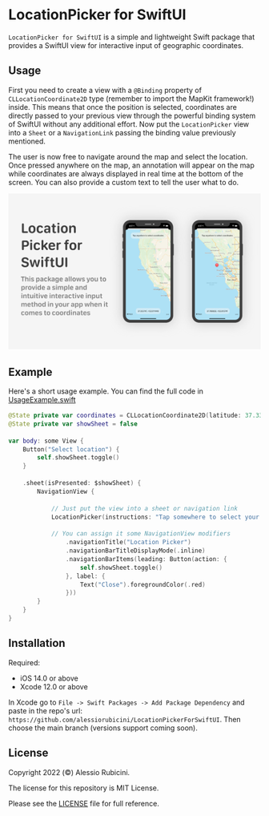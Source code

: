 # LocationPicker for SwiftUI

`LocationPicker for SwiftUI` is a simple and lightweight Swift package that provides a SwiftUI view for interactive input of geographic coordinates.

## Usage

First you need to create a view with a ``@Binding`` property of ``CLLocationCoordinate2D`` type (remember to import the MapKit framework!) inside. This means that once the position is selected, coordinates are directly passed to your previous view through the powerful binding system of SwiftUI without any additional effort. Now put the ``LocationPicker`` view into a ``Sheet`` or a ``NavigationLink`` passing the binding value previously mentioned.

The user is now free to navigate around the map and select the location. Once pressed anywhere on the map, an annotation will appear on the map while coordinates are always displayed in real time at the bottom of the screen. You can also provide a custom text to tell the user what to do.

<div align="center">
	<img src="./Resources/Overview.png" width=810>
</div>


## Example

Here's a short usage example. You can find the full code in [UsageExample.swift](https://github.com/alessiorubicini/LocationPickerForSwiftUI/blob/master/Sources/LocationPicker/UsageExample.swift)

```swift
@State private var coordinates = CLLocationCoordinate2D(latitude: 37.333747, longitude: -122.011448)
@State private var showSheet = false

var body: some View {
    Button("Select location") {
        self.showSheet.toggle()
    }

    .sheet(isPresented: $showSheet) {
        NavigationView {
            
            // Just put the view into a sheet or navigation link
            LocationPicker(instructions: "Tap somewhere to select your coordinates", coordinates: $coordinates)
                
            // You can assign it some NavigationView modifiers
                .navigationTitle("Location Picker")
                .navigationBarTitleDisplayMode(.inline)
                .navigationBarItems(leading: Button(action: {
                    self.showSheet.toggle()
                }, label: {
                    Text("Close").foregroundColor(.red)
                }))
        }
    }
}
```


## Installation

Required:
- iOS 14.0 or above
- Xcode 12.0 or above

In Xcode go to `File -> Swift Packages -> Add Package Dependency` and paste in the repo's url: `https://github.com/alessiorubicini/LocationPickerForSwiftUI`.
Then choose the main branch (versions support coming soon).


## License

Copyright 2022 (©) Alessio Rubicini.

The license for this repository is MIT License.

Please see the [LICENSE](LICENSE) file for full reference.
